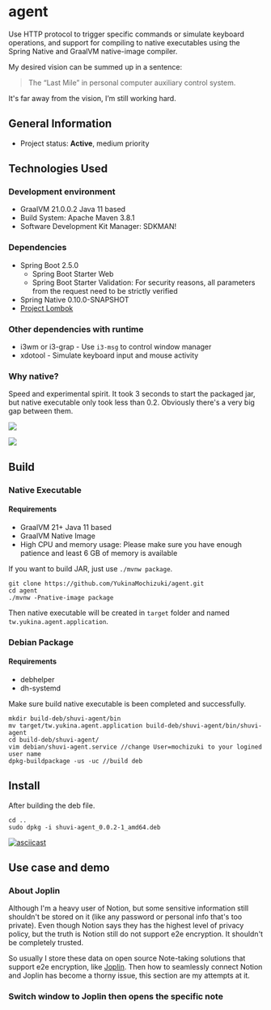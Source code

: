 # agent

Use HTTP protocol to trigger specific commands or simulate keyboard operations, and support for compiling to native executables using the Spring Native and GraalVM native-image compiler.

My desired vision can be summed up in a sentence:

> The “Last Mile” in personal computer auxiliary control system.

It's far away from the vision, I’m still working hard.

## General Information
- Project status: **Active**, medium priority

## Technologies Used
### Development environment
- GraalVM 21.0.0.2 Java 11 based
- Build System: Apache Maven 3.8.1
- Software Development Kit Manager: SDKMAN!

### Dependencies
- Spring Boot 2.5.0
  - Spring Boot Starter Web
  - Spring Boot Starter Validation: For security reasons, all parameters from the request need to be strictly verified
- Spring Native 0.10.0-SNAPSHOT
- [Project Lombok](https://projectlombok.org/)

### Other dependencies with runtime
- i3wm or i3-grap - Use `i3-msg` to control window manager
- xdotool - Simulate keyboard input and mouse activity

### Why native?
Speed and experimental spirit. It took 3 seconds to start the packaged jar, but native executable only took less than 0.2. Obviously there's a very big gap between them.

![](https://i.imgur.com/orh4j5t.png)

![](https://i.imgur.com/Li3fqh2.png)

## Build
### Native Executable
#### Requirements
- GraalVM 21+ Java 11 based
- GraalVM Native Image
- High CPU and memory usage: Please make sure you have enough patience and least 6 GB of memory is available

If you want to build JAR, just use `./mvnw package`.

```Shell
git clone https://github.com/YukinaMochizuki/agent.git
cd agent
./mvnw -Pnative-image package
```

Then native executable will be created in `target` folder and named `tw.yukina.agent.application`.

### Debian Package
#### Requirements
- debhelper
- dh-systemd

Make sure build native executable is been completed and successfully.

```Shell
mkdir build-deb/shuvi-agent/bin
mv target/tw.yukina.agent.application build-deb/shuvi-agent/bin/shuvi-agent
cd build-deb/shuvi-agent/
vim debian/shuvi-agent.service //change User=mochizuki to your logined user name
dpkg-buildpackage -us -uc //build deb
```
## Install

After building the deb file.

```Shell
cd ..
sudo dpkg -i shuvi-agent_0.0.2-1_amd64.deb
```

[![asciicast](https://asciinema.org/a/E4gkPLOrJKZaTl32t9SThcYtX.svg)](https://asciinema.org/a/E4gkPLOrJKZaTl32t9SThcYtX)

## Use case and demo
### About Joplin
Although I'm a heavy user of Notion, but some sensitive information still shouldn't be stored on it (like any password or personal info that's too private). Even though Notion says they has the highest level of privacy policy, but the truth is Notion still do not support e2e encryption. It shouldn't be completely trusted.

So usually I store these data on open source Note-taking solutions that support e2e encryption, like [Joplin](https://joplinapp.org). Then how to seamlessly connect Notion and Joplin has become a thorny issue, this section are my attempts at it.

### Switch window to Joplin then opens the specific note





